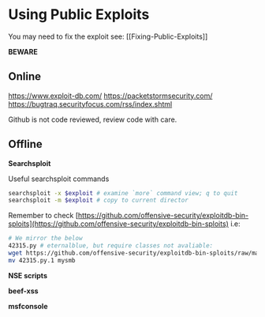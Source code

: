 # Using Public Exploits
You may need to fix the exploit see: [[Fixing-Public-Exploits]]

**BEWARE**

## Online

https://www.exploit-db.com/
https://packetstormsecurity.com/
https://bugtraq.securityfocus.com/rss/index.shtml

Github is not code reviewed, review code with care. 

## Offline

**Searchsploit**

Useful searchsploit commands
```bash
searchsploit -x $exploit # examine `more` command view; q to quit
searchsploit -m $exploit # copy to current director
```

Remember to check [https://github.com/offensive-security/exploitdb-bin-sploits](https://github.com/offensive-security/exploitdb-bin-sploits) i.e:

```bash
# We mirror the below
42315.py # eternalblue, but require classes not avaliable:
wget https://github.com/offensive-security/exploitdb-bin-sploits/raw/master/bin-sploits/42315.py
mv 42315.py.1 mysmb
```

**NSE scripts**

**beef-xss**

**msfconsole** 